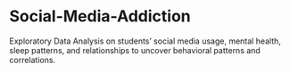 # Social-Media-Addiction
Exploratory Data Analysis on students’ social media usage, mental health, sleep patterns, and relationships to uncover behavioral patterns and correlations.
